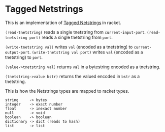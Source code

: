 Tagged Netstrings
==

This is an implementation of [Tagged Netstrings](http://tnetstrings.org/) in racket.

`(read-tnetstring)` reads a single tnetstring from `current-input-port`.
`(read-tnetstring port)` reads a single tnetstring from `port`.

`(write-tnetstring val)` writes `val` (encoded as a tnetstring) to `current-output-port`.
`(write-tnetstring val port)` writes `val` (encoded as a tnetstring) to `port`.

`(value->tnetstring val)` returns `val` in a bytestring encoded as a tnetstring.

`(tnetstring->value bstr)` returns the valued encoded in `bstr` as a tnetstring.

This is how the Netstrings types are mapped to racket types.

    string     -> bytes
    integer    -> exact number
    float      -> inexact number
    null       -> void
    boolean    -> boolean
    dictionary -> dict (reads to hash)
    list       -> list
